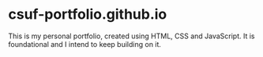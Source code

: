 # csuf-portfolio.github.io
This is my personal portfolio, created using HTML, CSS and JavaScript. It is foundational and I intend to keep building on it. 
